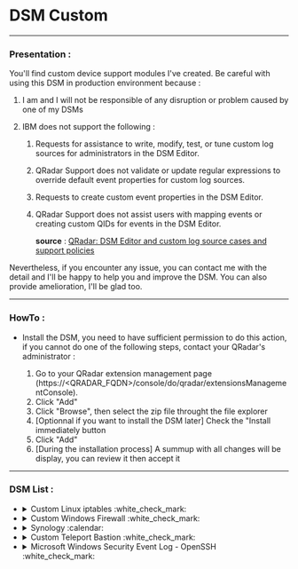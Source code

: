 # DSM Custom

---

### Presentation :

You'll find custom device support modules I've created.
Be careful with using this DSM in production environment because :

1. I am and I will not be responsible of any disruption or problem caused by one of my DSMs
2. IBM does not support the following :

   1. Requests for assistance to write, modify, test, or tune custom log sources for administrators in the DSM Editor.
   2. QRadar Support does not validate or update regular expressions to override default event properties for custom log sources.
   3. Requests to create custom event properties in the DSM Editor.
   4. QRadar Support does not assist users with mapping events or creating custom QIDs for events in the DSM Editor.
   
      **source** : [QRadar: DSM Editor and custom log source cases and support policies](https://www.ibm.com/support/pages/qradar-dsm-editor-and-custom-log-source-cases-and-support-policies)
      
Nevertheless, if you encounter any issue, you can contact me with the detail and I'll be happy to help you and improve the DSM. You can also provide amelioration, I'll be glad too.

---

### HowTo :

+ Install the DSM, you need to have sufficient permission to do this action, if you cannot do one of the following steps, contact your QRadar's administrator :

  1. Go to your QRadar extension management page (https://<QRADAR_FQDN>/console/do/qradar/extensionsManagementConsole).
  2. Click "Add"
  3. Click "Browse", then select the zip file throught the file explorer
  4. [Optionnal if you want to install the DSM later] Check the "Install immediately button
  5. Click "Add"
  6. [During the installation process] A summup with all changes will be display, you can review it then accept it

---

### DSM List :

<ul>
<li>
<details><summary>Custom Linux iptables :white_check_mark:</summary>
<p>

#### Details :

This DSM allows you to collect everything you want to collect from iptables. You will be able to monitor all the network flows that come from and go towards your server.

#### [File](https://github.com/staze0/QRadar/blob/main/DSM%20Custom/Custom%20Linux%20iptables.zip)
   
#### QIDs :

+ `Linux Firewall Accept`
+ `Linux Firewall Deny`
   
#### Properties :

+ `Destination IP`
+ `Destination Port`
+ `Event Category`
+ `Event ID`
+ `Log Source Time`
+ `Protocol`
+ `Source IP`
+ `Source Port`

#### Appendix :

+ Article on the subject : [Tips : Supervision du firewall Linux](https://staze.fr/tips-supervision-du-firewall-linux/)

</p>
</details>
</li>

<li>
<details><summary>Custom Windows Firewall :white_check_mark:</summary>
<p>

#### Details :

This DSM allows you to collect everything you want to collect from Windows Firewall. You will be able to monitor all the network flows that come from and go towards your Windows server.
   
#### [File](https://github.com/staze0/QRadar/blob/main/DSM%20Custom/Microsoft%20Windows%20Security%20Event%20Log/Microsoft%20Windows%20Security%20Event%20Log%20-%20Windows%20Firewall.zip)

#### QIDs :

+ None

#### Properties :

+ `Destination IP`
+ `Destination Port`
+ `Source IP`
+ `Source Port`

#### Appendix :

+ Article on the subject : [Tips : Supervision du firewall Windows](https://staze.fr/tips-supervision-du-firewall-windows/)

</p>
</details>
</li>

<li>
<details><summary>Synology :calendar:</summary>
<p>

<ul>
<li>
<details><summary>Custom Synology OpenVPN :white_check_mark:</summary>
<p>

#### Details :

This DSM allows you to parse and map events from OpenVPN server hosted on your Synology NAS. You will be able to track connections to the VPN server and which private IP is assigned to which user.

#### [File](https://github.com/staze0/QRadar/blob/main/DSM%20Custom/Synology/Custom%20Synology%20OpenVPN.zip)
   
#### QIDs :

+ `OpenVPN Authentication Failure`
+ `OpenVPN Authentication Success`
+ `OpenVPN Debug Message`
+ `OpenVPN IP Attribution`
+ `OpenVPN Session Closed`
+ `OpenVPN Session Opened`
+ `[CUSTOM] Synology OpenVPN Message`

#### Properties :

+ `Event Category`
+ `Event ID`
+ `Post NAT Source IP`
+ `Source IP`
+ `Username`

#### Appendix :

+ Article on the subject : [TBD](https://staze.fr/)

</p>
</details>
</li>

<li>
<details><summary>Custom Synology Files :white_check_mark:</summary>
<p>

#### Details :

This DSM allows you to parse and map files events from your Synology NAS. It covers differents actions such as write/read and much more. Moreover it works for multiple kinds of files management (SMB/GUI...).
   
#### [File](https://github.com/staze0/QRadar/blob/main/DSM%20Custom/Synology/Custom%20Synology%20Files.zip)

#### QIDs :

+ `File Access`
+ `File Creation`
+ `File Deletion`
+ `File Modification`
+ `File Upload`
+ `OpenVPN Session Opened`
+ `[CUSTOM] Synology Files Message`

#### Properties :

+ `Action`
+ `Destination IP`
+ `Event Category`
+ `Event ID`
+ `Filename`
+ `Source IP`
+ `Username`

#### Appendix :

+ Article on the subject : [TBD](https://staze.fr/)

</p>
</details>
</li>
   
<li>
More to come for Synology technology :smile:   
</li>
   
</ul>

</p>
</details>
</li>

<li>
<details><summary>Custom Teleport Bastion :white_check_mark:</summary>
<p>

#### Details :

This DSM allows you to collect logs of your Teleport Bastion. It is very helpful when you want to monitor who access to which ressource and what action is taken. Because, I don't have access to the Teleport document which describe every ID of every log, you will not have an exhaustive list of events but with time I will complete with unknow events.
   
#### [File](https://github.com/staze0/QRadar/blob/main/DSM%20Custom/Custom%20Teleport%20Bastion.zip)

#### QIDs :

+ `[Teleport] User Login Success`
+ `[Teleport] User Login Failure`
+ `[Teleport] Session Start`
+ `[Teleport] Session Closed`
+ `[Teleport] Session Closed`
+ `[Teleport] File Upload Success`
+ `[Teleport] Session Data`
+ `[Teleport] Certificate Creation Success`
+ `[Teleport] File Downloaded`
+ `[Teleport] File Uploaded`

#### Properties :

+ `Event Category`
+ `Event ID`
+ `Log Source Time`
+ `Pre NAT Source IP`
+ `Pre NAT Source Port`
+ `Source IP`
+ `Source Port`
+ `Teleport Cluster Name`
+ `Teleport Event Name`
+ `Teleport Filename`
+ `Teleport MFA Device Name`
+ `Teleport Server Hostname`
+ `Teleport Session Start`
+ `Teleport Session Stop`
+ `Teleport User Agent`
+ `Username`

#### Appendix :

+ Article on the subject : [TBD](https://staze.fr/)

</p>
</details>
</li>

<li>
<details><summary>Microsoft Windows Security Event Log - OpenSSH :white_check_mark:</summary>
<p>

#### Details :

This DSM allows you to map OpenSSH Server events. It covers various scenarios arround the use of OpenSSH server on a Windows machine.
   
#### [File](https://github.com/staze0/QRadar/blob/main/DSM%20Custom/Microsoft%20Windows%20Security%20Event%20Log/Microsoft%20Windows%20Security%20Event%20Log%20-%20OpenSSH.zip)

#### QIDs :

+ `OpenSSH Success Login`
+ `OpenSSH Connection Closed`
+ `OpenSSH Connection Reset`
+ `OpenSSH Connection Disconnected`
+ `OpenSSH Failed Login`

#### Properties (not include in the zip file, you have to do it manually with the DSM Editor) :
   
| Property | Expression | Format String |
| :--- | :--- | :---: |
| Event ID | `Message=sshd:.*(Accepted password\|Connection closed\|Connection reset\|Disconnected from\|Failed password\|Received disconnect)` | $1 |
| Source IP | `Message=sshd:.*\s((?:[0-9]{1,3}.){3}[0-9]{1,3}\|::1\|localhost)` | $1 |
| Source Port | `port\s+(\d{1,5})` | $1 |
| Username | `sshd:.for\s+(.)\s+from` | $1 |

#### Appendix :

+ Article on the subject : [Tips : Supervision d'un serveur OpenSSH Windows](https://staze.fr/tips-supervision-d-un-serveur-openssh-windows/)

</p>
</details>
</li>

</ul>
